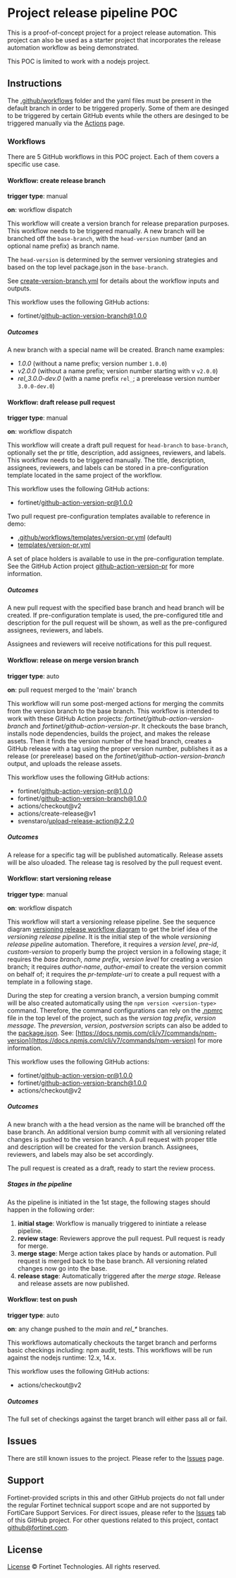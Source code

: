 # Project release pipeline POC

This is a proof-of-concept project for a project release automation. This project can also be used
as a starter project that incorporates the release automation workflow as being demonstrated.

This POC is limited to work with a nodejs project.

## Instructions

The [.github/workflows](.github/workflows) folder and the yaml files must be present in the default branch in order to be triggered properly. Some of them are desinged to be triggered by certain GitHub events while the others are desinged to be triggered manually via the [Actions](https://github.com/fortinet/project-release-pipeline-poc/actions) page.

### Workflows

There are 5 GitHub workflows in this POC project. Each of them covers a specific use case.

#### Workflow: create release branch

**trigger type**: manual

**on**: workflow dispatch

This workflow will create a version branch for release preparation purposes. This workflow needs to be triggered manually. A new branch will be branched off the `base-branch`, with the `head-version` number (and an optional name prefix) as branch name.

The `head-version` is determined by the semver versioning strategies and based on the top level package.json in the `base-branch`.

See [create-version-branch.yml](.github/workflows/create-version-branch.yml) for details about the workflow inputs and outputs.

This workflow uses the following GitHub actions:

* fortinet/github-action-version-branch@1.0.0

##### Outcomes

A new branch with a special name will be created. Branch name examples:

* *1.0.0* (without a name prefix; version number `1.0.0`)
* *v2.0.0* (without a name prefix; version number starting with v `v2.0.0`)
* *rel_3.0.0-dev.0* (with a name prefix `rel_`; a prerelease version number `3.0.0-dev.0`)

#### Workflow: draft release pull request

**trigger type**: manual

**on**: workflow dispatch

This workflow will create a draft pull request for `head-branch` to `base-branch`, optionally set the pr title, description, add assignees, reviewers, and labels. This workflow needs to be triggered manually. The title, description, assignees, reviewers, and labels can be stored in a pre-configuration template located in the same project of the workflow.

This workflow uses the following GitHub actions:

* fortinet/github-action-version-pr@1.0.0

Two pull request pre-configuration templates available to reference in demo:

* [.github/workflows/templates/version-pr.yml](.github/workflows/templates/version-pr.yml) (default)
* [templates/version-pr.yml](templates/version-pr.yml)

A set of place holders is available to use in the pre-configuration template. See the GitHub Action project [github-action-version-pr](https://github.com/fortinet/github-action-version-pr) for more information.

##### Outcomes

A new pull request with the specified base branch and head branch will be created. If pre-configuration template is used, the pre-configured title and description for the pull request will be shown, as well as the pre-configured assignees, reviewers, and labels.

Assignees and reviewers will receive notifications for this pull request.

#### Workflow: release on merge version branch

**trigger type**: auto

**on**: pull request merged to the 'main' branch

This workflow will run some post-merged actions for merging the commits from the version branch to the base branch. This workflow is intended to work with these GitHub Action projects: *fortinet/github-action-version-branch* and *fortinet/github-action-version-pr*. It checkouts the base branch, installs node dependencies, builds the project, and makes the release assets. Then it finds the version number of the head branch, creates a GitHub release with a tag using the proper version number, publishes it as a release (or prerelease) based on the *fortinet/github-action-version-branch* output, and uploads the release assets.

This workflow uses the following GitHub actions:

* fortinet/github-action-version-pr@1.0.0
* fortinet/github-action-version-branch@1.0.0
* actions/checkout@v2
* actions/create-release@v1
* svenstaro/upload-release-action@2.2.0

##### Outcomes

A release for a specific tag will be published automatically. Release assets will be also uloaded. The release tag is resolved by the pull request event.

#### Workflow: start versioning release

**trigger type**: manual

**on**: workflow dispatch

This workflow will start a versioning release pipeline. See the sequence diagram [versioning release workflow diagram]() to get the brief idea of the *versioning release pipeline*. It is the initial step of the whole *versioning release pipeline* automation. Therefore, it requires a *version level*, *pre-id*, *custom-version* to properly bump the project version in a following stage; it requires the *base branch*, *name prefix*, *version level* for creating a version branch; it requires *author-name*, *author-email* to create the version commit on behalf of; it requires the *pr-template-uri* to create a pull request with a template in a following stage.

During the step for creating a version branch, a version bumping commit will be also created automatically using the `npm version <version-type>` command. Therefore, the command configurations can rely on the [.npmrc](.npmrc) file in the top level of the project, such as the *version tag prefix*, *version message*. The *preversion*, *version*, *postversion* scripts can also be added to the [package.json](package.json). See: [https://docs.npmjs.com/cli/v7/commands/npm-version](https://docs.npmjs.com/cli/v7/commands/npm-version) for more information.

This workflow uses the following GitHub actions:

* fortinet/github-action-version-pr@1.0.0
* fortinet/github-action-version-branch@1.0.0
* actions/checkout@v2

##### Outcomes

A new branch with a the head version as the name will be branched off the base branch. An additional version bump commit with all versioning related changes is pushed to the version branch. A pull request with proper title and description will be created for the version branch. Assignees, reviewers, and labels may also be set accordingly.

The pull request is created as a draft, ready to start the review process.

##### Stages in the pipeline

As the pipeline is initiated in the 1st stage, the following stages should happen in the following order:

1. **initial stage**: Workflow is manually triggered to inintiate a release pipeline.
2. **review stage**: Reviewers approve the pull request. Pull request is ready for merge.
3. **merge stage**: Merge action takes place by hands or automation. Pull request is merged back to the base branch. All versioning related changes now go into the base.
4. **release stage**: Automatically triggered after the *merge stage*. Release and release assets are now published.

#### Workflow: test on push

**trigger type**: auto

**on**: any change pushed to the *main* and *rel_\** branches.

This workflows automatically checkouts the target branch and performs basic checkings including: npm audit, tests. This workflows will be run against the nodejs runtime: 12.x, 14.x.

This workflow uses the following GitHub actions:

* actions/checkout@v2

##### Outcomes

The full set of checkings against the target branch will either pass all or fail.

## Issues

There are still known issues to the project. Please refer to the [Issues](https://github.com/fortinet/project-release-pipeline-poc/issues) page.

## Support

Fortinet-provided scripts in this and other GitHub projects do not fall under the regular Fortinet technical support scope and are not supported by FortiCare Support Services.
For direct issues, please refer to the [Issues](https://github.com/fortinet/project-release-pipeline-poc/issues) tab of this GitHub project.
For other questions related to this project, contact [github@fortinet.com](mailto:github@fortinet.com).

## License

[License](./LICENSE) © Fortinet Technologies. All rights reserved.
